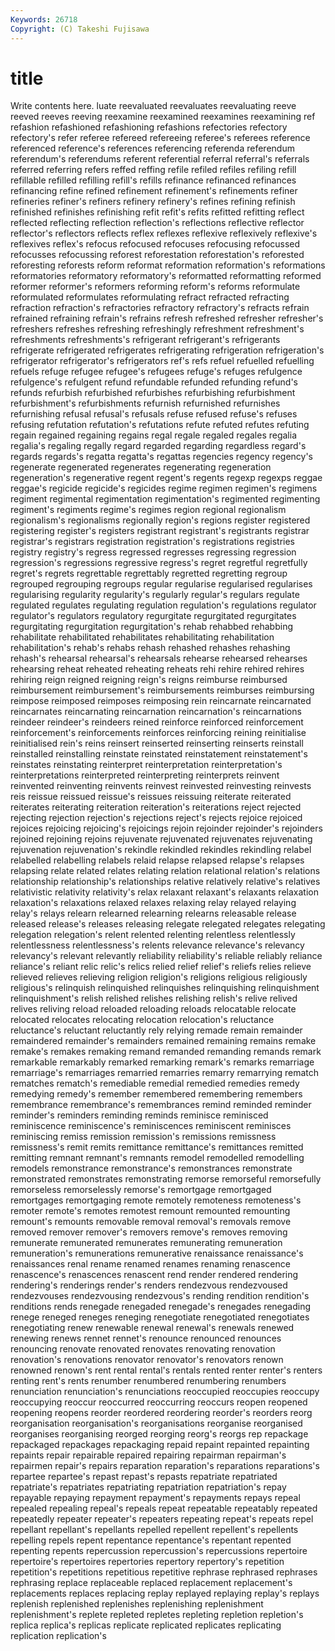 ```yaml
---
Keywords: 26718 
Copyright: (C) Takeshi Fujisawa
---
```


# title

Write contents here.
luate reevaluated reevaluates reevaluating reeve reeved reeves reeving reexamine
reexamined reexamines reexamining ref refashion refashioned refashioning refashions refectories refectory
refectory's refer referee refereed refereeing referee's referees reference referenced reference's
references referencing referenda referendum referendum's referendums referent referential referral referral's
referrals referred referring refers reffed reffing refile refiled refiles refiling
refill refillable refilled refilling refill's refills refinance refinanced refinances refinancing
refine refined refinement refinement's refinements refiner refineries refiner's refiners refinery
refinery's refines refining refinish refinished refinishes refinishing refit refit's refits
refitted refitting reflect reflected reflecting reflection reflection's reflections reflective reflector
reflector's reflectors reflects reflex reflexes reflexive reflexively reflexive's reflexives reflex's
refocus refocused refocuses refocusing refocussed refocusses refocussing reforest reforestation reforestation's
reforested reforesting reforests reform reformat reformation reformation's reformations reformatories reformatory
reformatory's reformatted reformatting reformed reformer reformer's reformers reforming reform's reforms
reformulate reformulated reformulates reformulating refract refracted refracting refraction refraction's refractories
refractory refractory's refracts refrain refrained refraining refrain's refrains refresh refreshed
refresher refresher's refreshers refreshes refreshing refreshingly refreshment refreshment's refreshments refreshments's
refrigerant refrigerant's refrigerants refrigerate refrigerated refrigerates refrigerating refrigeration refrigeration's refrigerator
refrigerator's refrigerators ref's refs refuel refuelled refuelling refuels refuge refugee
refugee's refugees refuge's refuges refulgence refulgence's refulgent refund refundable refunded
refunding refund's refunds refurbish refurbished refurbishes refurbishing refurbishment refurbishment's refurbishments
refurnish refurnished refurnishes refurnishing refusal refusal's refusals refuse refused refuse's
refuses refusing refutation refutation's refutations refute refuted refutes refuting regain
regained regaining regains regal regale regaled regales regalia regalia's regaling
regally regard regarded regarding regardless regard's regards regards's regatta regatta's
regattas regencies regency regency's regenerate regenerated regenerates regenerating regeneration regeneration's
regenerative regent regent's regents regexp regexps reggae reggae's regicide regicide's
regicides regime regimen regimen's regimens regiment regimental regimentation regimentation's regimented
regimenting regiment's regiments regime's regimes region regional regionalism regionalism's regionalisms
regionally region's regions register registered registering register's registers registrant registrant's
registrants registrar registrar's registrars registration registration's registrations registries registry registry's
regress regressed regresses regressing regression regression's regressions regressive regress's regret
regretful regretfully regret's regrets regrettable regrettably regretted regretting regroup regrouped
regrouping regroups regular regularise regularised regularises regularising regularity regularity's regularly
regular's regulars regulate regulated regulates regulating regulation regulation's regulations regulator
regulator's regulators regulatory regurgitate regurgitated regurgitates regurgitating regurgitation regurgitation's rehab
rehabbed rehabbing rehabilitate rehabilitated rehabilitates rehabilitating rehabilitation rehabilitation's rehab's rehabs
rehash rehashed rehashes rehashing rehash's rehearsal rehearsal's rehearsals rehearse rehearsed
rehearses rehearsing reheat reheated reheating reheats rehi rehire rehired rehires
rehiring reign reigned reigning reign's reigns reimburse reimbursed reimbursement reimbursement's
reimbursements reimburses reimbursing reimpose reimposed reimposes reimposing rein reincarnate reincarnated
reincarnates reincarnating reincarnation reincarnation's reincarnations reindeer reindeer's reindeers reined reinforce
reinforced reinforcement reinforcement's reinforcements reinforces reinforcing reining reinitialise reinitialised rein's
reins reinsert reinserted reinserting reinserts reinstall reinstalled reinstalling reinstate reinstated
reinstatement reinstatement's reinstates reinstating reinterpret reinterpretation reinterpretation's reinterpretations reinterpreted reinterpreting
reinterprets reinvent reinvented reinventing reinvents reinvest reinvested reinvesting reinvests reis
reissue reissued reissue's reissues reissuing reiterate reiterated reiterates reiterating reiteration
reiteration's reiterations reject rejected rejecting rejection rejection's rejections reject's rejects
rejoice rejoiced rejoices rejoicing rejoicing's rejoicings rejoin rejoinder rejoinder's rejoinders
rejoined rejoining rejoins rejuvenate rejuvenated rejuvenates rejuvenating rejuvenation rejuvenation's rekindle
rekindled rekindles rekindling relabel relabelled relabelling relabels relaid relapse relapsed
relapse's relapses relapsing relate related relates relating relation relational relation's
relations relationship relationship's relationships relative relatively relative's relatives relativistic relativity
relativity's relax relaxant relaxant's relaxants relaxation relaxation's relaxations relaxed relaxes
relaxing relay relayed relaying relay's relays relearn relearned relearning relearns
releasable release released release's releases releasing relegate relegated relegates relegating
relegation relegation's relent relented relenting relentless relentlessly relentlessness relentlessness's relents
relevance relevance's relevancy relevancy's relevant relevantly reliability reliability's reliable reliably
reliance reliance's reliant relic relic's relics relied relief relief's reliefs
relies relieve relieved relieves relieving religion religion's religions religious religiously
religious's relinquish relinquished relinquishes relinquishing relinquishment relinquishment's relish relished relishes
relishing relish's relive relived relives reliving reload reloaded reloading reloads
relocatable relocate relocated relocates relocating relocation relocation's reluctance reluctance's reluctant
reluctantly rely relying remade remain remainder remaindered remainder's remainders remained
remaining remains remake remake's remakes remaking remand remanded remanding remands
remark remarkable remarkably remarked remarking remark's remarks remarriage remarriage's remarriages
remarried remarries remarry remarrying rematch rematches rematch's remediable remedial remedied
remedies remedy remedying remedy's remember remembered remembering remembers remembrance remembrance's
remembrances remind reminded reminder reminder's reminders reminding reminds reminisce reminisced
reminiscence reminiscence's reminiscences reminiscent reminisces reminiscing remiss remission remission's remissions
remissness remissness's remit remits remittance remittance's remittances remitted remitting remnant
remnant's remnants remodel remodelled remodelling remodels remonstrance remonstrance's remonstrances remonstrate
remonstrated remonstrates remonstrating remorse remorseful remorsefully remorseless remorselessly remorse's remortgage
remortgaged remortgages remortgaging remote remotely remoteness remoteness's remoter remote's remotes
remotest remount remounted remounting remount's remounts removable removal removal's removals
remove removed remover remover's removers remove's removes removing remunerate remunerated
remunerates remunerating remuneration remuneration's remunerations remunerative renaissance renaissance's renaissances renal
rename renamed renames renaming renascence renascence's renascences renascent rend render
rendered rendering rendering's renderings render's renders rendezvous rendezvoused rendezvouses rendezvousing
rendezvous's rending rendition rendition's renditions rends renegade renegaded renegade's renegades
renegading renege reneged reneges reneging renegotiate renegotiated renegotiates renegotiating renew
renewable renewal renewal's renewals renewed renewing renews rennet rennet's renounce
renounced renounces renouncing renovate renovated renovates renovating renovation renovation's renovations
renovator renovator's renovators renown renowned renown's rent rental rental's rentals
rented renter renter's renters renting rent's rents renumber renumbered renumbering
renumbers renunciation renunciation's renunciations reoccupied reoccupies reoccupy reoccupying reoccur reoccurred
reoccurring reoccurs reopen reopened reopening reopens reorder reordered reordering reorder's
reorders reorg reorganisation reorganisation's reorganisations reorganise reorganised reorganises reorganising reorged
reorging reorg's reorgs rep repackage repackaged repackages repackaging repaid repaint
repainted repainting repaints repair repairable repaired repairing repairman repairman's repairmen
repair's repairs reparation reparation's reparations reparations's repartee repartee's repast repast's
repasts repatriate repatriated repatriate's repatriates repatriating repatriation repatriation's repay repayable
repaying repayment repayment's repayments repays repeal repealed repealing repeal's repeals
repeat repeatable repeatably repeated repeatedly repeater repeater's repeaters repeating repeat's
repeats repel repellant repellant's repellants repelled repellent repellent's repellents repelling
repels repent repentance repentance's repentant repented repenting repents repercussion repercussion's
repercussions repertoire repertoire's repertoires repertories repertory repertory's repetition repetition's repetitions
repetitious repetitive rephrase rephrased rephrases rephrasing replace replaceable replaced replacement
replacement's replacements replaces replacing replay replayed replaying replay's replays replenish
replenished replenishes replenishing replenishment replenishment's replete repleted repletes repleting repletion
repletion's replica replica's replicas replicate replicated replicates replicating replication replication's
